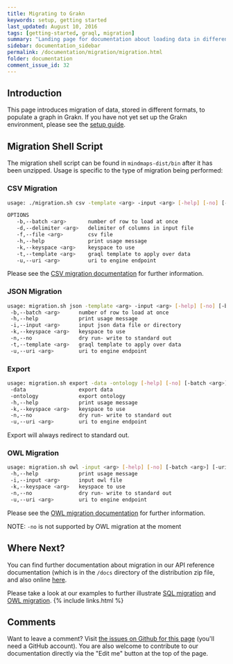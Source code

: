 ```yaml
---
title: Migrating to Grakn
keywords: setup, getting started
last_updated: August 10, 2016
tags: [getting-started, graql, migration]
summary: "Landing page for documentation about loading data in different formats to populate a graph in Grakn."
sidebar: documentation_sidebar
permalink: /documentation/migration/migration.html
folder: documentation
comment_issue_id: 32
---
```


## Introduction
This page introduces migration of data, stored in different formats, to populate a graph in Grakn. If you have not yet set up the Grakn environment, please see the [setup guide](../get-started/setup-guide.html).

## Migration Shell Script
The migration shell script can be found in `mindmaps-dist/bin` after it has been unzipped. Usage is specific to the type of migration being performed:

### CSV Migration

```bash
usage: ./migration.sh csv -template <arg> -input <arg> [-help] [-no] [-separator <arg>] [-batch <arg>] [-uri <arg>] [-keyspace <arg>]

OPTIONS
   -b,--batch <arg>       number of row to load at once
   -d,--delimiter <arg>   delimiter of columns in input file
   -f,--file <arg>        csv file
   -h,--help              print usage message
   -k,--keyspace <arg>    keyspace to use
   -t,--template <arg>    graql template to apply over data
   -u,--uri <arg>         uri to engine endpoint
```

Please see the [CSV migration documentation](./CSV-migration.html) for further information.

### JSON Migration

```bash
usage: migration.sh json -template <arg> -input <arg> [-help] [-no] [-batch <arg>] [-uri <arg>] [-keyspace <arg>]
 -b,--batch <arg>      number of row to load at once
 -h,--help             print usage message
 -i,--input <arg>      input json data file or directory
 -k,--keyspace <arg>   keyspace to use
 -n,--no               dry run- write to standard out
 -t,--template <arg>   graql template to apply over data
 -u,--uri <arg>        uri to engine endpoint
```

### Export 

```bash
usage: migration.sh export -data -ontology [-help] [-no] [-batch <arg>] [-uri <arg>] [-keyspace <arg>]
 -data                 export data
 -ontology             export ontology
 -h,--help             print usage message
 -k,--keyspace <arg>   keyspace to use
 -n,--no               dry run- write to standard out
 -u,--uri <arg>        uri to engine endpoint
```

Export will always redirect to standard out. 

### OWL Migration

```bash
usage: migration.sh owl -input <arg> [-help] [-no] [-batch <arg>] [-uri <arg>] [-keyspace <arg>]
 -h,--help             print usage message
 -i,--input <arg>      input owl file
 -k,--keyspace <arg>   keyspace to use
 -n,--no               dry run- write to standard out
 -u,--uri <arg>        uri to engine endpoint
```

Please see the [OWL migration documentation](./OWL-migration.html) for further information.

NOTE: `-no` is not supported by OWL migration at the moment

## Where Next?
You can find further documentation about migration in our API reference documentation (which is in the `/docs` directory of the distribution zip file, and also online [here](https://grakn.ai/pages/api-reference/latest/index.html).

Please take a look at our examples to further illustrate [SQL migration](../examples/SQL-migration.html) and [OWL migration](../examples/OWL-migration.html).
{% include links.html %}


## Comments
Want to leave a comment? Visit <a href="https://github.com/graknlabs/docs/issues/32" target="_blank">the issues on Github for this page</a> (you'll need a GitHub account). You are also welcome to contribute to our documentation directly via the "Edit me" button at the top of the page.
